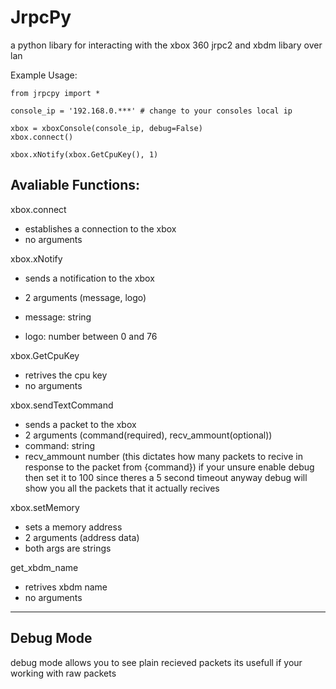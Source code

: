 # JrpcPy
a python libary for interacting with the xbox 360 jrpc2 and xbdm libary over lan

Example Usage:
```
from jrpcpy import *

console_ip = '192.168.0.***' # change to your consoles local ip

xbox = xboxConsole(console_ip, debug=False)
xbox.connect()

xbox.xNotify(xbox.GetCpuKey(), 1)
```

Avaliable Functions:
----------------------
xbox.connect
- establishes a connection to the xbox
- no arguments
 
xbox.xNotify
- sends a notification to the xbox
- 2 arguments (message, logo)

- message: string
- logo: number between 0 and 76

xbox.GetCpuKey
- retrives the cpu key
- no arguments

xbox.sendTextCommand
- sends a packet to the xbox
- 2 arguments (command(required), recv_ammount(optional))
- command: string
- recv_ammount number (this dictates how many packets to recive in response to the packet from {command})
  if your unsure enable debug then set it to 100 since theres a 5 second timeout anyway debug will show you all the packets that it actually recives

xbox.setMemory
- sets a memory address
- 2 arguments (address data)
- both args are strings

get_xbdm_name
- retrives xbdm name
- no arguments

--------------------------
## Debug Mode
debug mode allows you to see plain recieved packets its usefull if your working with raw packets
